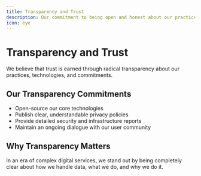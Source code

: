 ```yaml
---
title: Transparency and Trust
description: Our commitment to being open and honest about our practices
icon: eye
---
```


# Transparency and Trust

We believe that trust is earned through radical transparency about our practices, technologies, and commitments.

## Our Transparency Commitments

- Open-source our core technologies
- Publish clear, understandable privacy policies
- Provide detailed security and infrastructure reports
- Maintain an ongoing dialogue with our user community

## Why Transparency Matters

In an era of complex digital services, we stand out by being completely clear about how we handle data, what we do, and why we do it.
